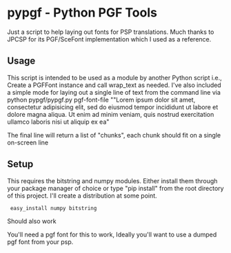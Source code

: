pypgf - Python PGF Tools
========================

Just a script to help laying out fonts for PSP translations. Much thanks to JPCSP for its PGF/SceFont implementation which I used as a reference.

Usage
-----

This script is intended to be used as a module by another Python script i.e., Create a PGFFont instance and call wrap_text as needed. I've also included a simple mode for laying out a single line of text from the command line via 
     python pypgf/pypgf.py pgf-font-file ""Lorem ipsum dolor sit amet, consectetur adipisicing elit, sed do eiusmod tempor incididunt ut labore et dolore magna aliqua. Ut enim ad minim veniam, quis nostrud exercitation ullamco laboris nisi ut aliquip ex ea"

The final line will return a list of "chunks", each chunk should fit on a single on-screen line

Setup
-----

This requires the bitstring and numpy modules. Either install them through your package manager of choice or type "pip install" from the root directory of this project. I'll create a distribution at some point.

     easy_install numpy bitstring

Should also work

You'll need a pgf font for this to work, Ideally you'll want to use a dumped pgf font from your psp. 
